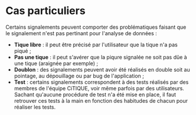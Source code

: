# Cas particuliers
Certains signalements peuvent comporter des problématiques faisant que le signalement n'est pas pertinant pour l'analyse de données :
- **Tique libre** : il peut être précisé par l'utilisateur que la tique n'a pas piqué ;
- **Pas une tique** : il peut s'avérer que la piqure signalée ne soit pas dûe à une tique (araignée par exemple) ;
- **Doublon** : des signalements peuvent avoir été réalisés en double soit au pointage, au dépouillage ou par bug de l'application ;
- **Test** : certains signalements correspondent à des tests réalisés par des membres de l'équipe CiTIQUE, voir même parfois par des utilisateurs. Sachant qu'aucune procédure de test n'a été mise en place, il faut retrouver ces tests à la main en fonction des habitudes de chacun pour réaliser les tests. 

